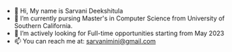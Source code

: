 - 👋 Hi, My name is Sarvani Deekshitula
- 🔭 I’m currently pursing Master's in Computer Science from University of Southern California.
- 👀 I’m actively looking for Full-time opportunities starting from May 2023
- 📫 You can reach me at: sarvanimini@gmail.com

